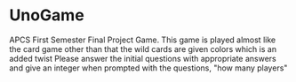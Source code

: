 # UnoGame
APCS First Semester Final Project Game. 
This game is played almost like the card game other than that the wild cards are given colors which is an added twist
Please answer the initial questions with appropriate answers and give an integer when prompted with the questions, "how many players"
